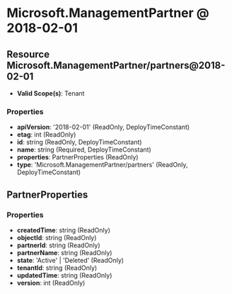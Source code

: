 # Microsoft.ManagementPartner @ 2018-02-01

## Resource Microsoft.ManagementPartner/partners@2018-02-01
* **Valid Scope(s)**: Tenant
### Properties
* **apiVersion**: '2018-02-01' (ReadOnly, DeployTimeConstant)
* **etag**: int (ReadOnly)
* **id**: string (ReadOnly, DeployTimeConstant)
* **name**: string (Required, DeployTimeConstant)
* **properties**: PartnerProperties (ReadOnly)
* **type**: 'Microsoft.ManagementPartner/partners' (ReadOnly, DeployTimeConstant)

## PartnerProperties
### Properties
* **createdTime**: string (ReadOnly)
* **objectId**: string (ReadOnly)
* **partnerId**: string (ReadOnly)
* **partnerName**: string (ReadOnly)
* **state**: 'Active' | 'Deleted' (ReadOnly)
* **tenantId**: string (ReadOnly)
* **updatedTime**: string (ReadOnly)
* **version**: int (ReadOnly)

